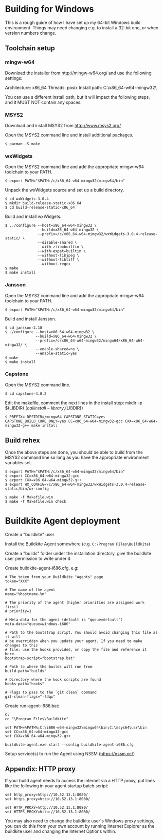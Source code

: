 # Building for Windows

This is a rough guide of how I have set up my 64-bit Windows build environment. Things may need changing e.g. to install a 32-bit one, or when version numbers change.

## Toolchain setup

### mingw-w64

Download the installer from http://mingw-w64.org/ and use the following settings:

Architecture: x86_64
Threads: posix
Install path: C:\x86_64-w64-mingw32\

You can use a different install path, but it will impact the following steps, and it MUST NOT contain any spaces.

### MSYS2

Download and install MSYS2 from http://www.msys2.org/

Open the MSYS2 command line and install additional packages.

    $ pacman -S make

### wxWidgets

Open the MSYS2 command line and add the appropriate mingw-w64 toolchain to your PATH.

    $ export PATH="$PATH:/c/x86_64-w64-mingw32/mingw64/bin"

Unpack the wxWidgets source and set up a build directory.

    $ cd wxWidgets-3.0.4
    $ mkdir build-release-static-x86_64
    $ cd build-release-static-x86_64

Build and install wxWidgets.

    $ ../configure --host=x86_64-w64-mingw32 \
                   --build=x86_64-w64-mingw32 \
                   --prefix=/c/x86_64-w64-mingw32/wxWidgets-3.0.4-release-static/ \
                   --disable-shared \
                   --with-zlib=builtin \
                   --with-expat=builtin \
                   --without-libjpeg \
                   --without-libtiff \
                   --without-regex
    $ make
    $ make install

### Jansson

Open the MSYS2 command line and add the appropriate mingw-w64 toolchain to your PATH.

    $ export PATH="$PATH:/c/x86_64-w64-mingw32/mingw64/bin"

Build and install Jansson.

    $ cd jansson-2.10
    $ ./configure --host=x86_64-w64-mingw32 \
                  --build=x86_64-w64-mingw32 \
                  --prefix=/c/x86_64-w64-mingw32/mingw64/x86_64-w64-mingw32/ \
                  --enable-shared=no \
                  --enable-static=yes
    $ make
    $ make install

### Capstone

Open the MSYS2 command line.

    $ cd capstone-4.0.2

Edit the makefile, comment the next lines in the install step:
    mkdir -p $(LIBDIR)
    $(call install-library,$(LIBDIR))

    $ PREFIX= DESTDIR=/mingw64 CAPSTONE_STATIC=yes CAPSTONE_BUILD_CORE_ONLY=yes CC=x86_64-w64-mingw32-gcc CXX=x86_64-w64-mingw32-g++ make install

## Build rehex

Once the above steps are done, you should be able to build from the MSYS2 command line so long as you have the appropriate environment variables set.

    $ export PATH="$PATH:/c/x86_64-w64-mingw32/mingw64/bin"
    $ export CC=x86_64-w64-mingw32-gcc
    $ export CXX=x86_64-w64-mingw32-g++
    $ export WX_CONFIG=/c/x86_64-w64-mingw32/wxWidgets-3.0.4-release-static/bin/wx-config
    
    $ make -f Makefile.win
    $ make -f Makefile.win check

# Buildkite Agent deployment

Create a "buildkite" user

Install the Buildkite Agent somewhere (e.g. `C:\Program Files\Buildkite`)

Create a "builds" folder under the installation directory, give the buildkite user permission to write under it.

Create buildkite-agent-i686.cfg, e.g:

    # The token from your Buildkite "Agents" page
    token="XXX"
    
    # The name of the agent
    name="%hostname-%n"
    
    # The priority of the agent (higher priorities are assigned work first)
    # priority=1
    
    # Meta-data for the agent (default is "queue=default")
    meta-data="queue=windows-i686"
    
    # Path to the bootstrap script. You should avoid changing this file as it will
    # be overridden when you update your agent. If you need to make changes to this
    # file: use the hooks provided, or copy the file and reference it here.
    bootstrap-script="bootstrap.bat"
    
    # Path to where the builds will run from
    build-path="builds"
    
    # Directory where the hook scripts are found
    hooks-path="hooks"
    
    # Flags to pass to the `git clean` command
    git-clean-flags="-fdqx"

Create run-agent-i686.bat:

    C:
    cd "\Program Files\Buildkite"
    
    set PATH=%PATH%;C:\i686-w64-mingw32\mingw64\bin;C:\msys64\usr\bin
    set CC=x86_64-w64-mingw32-gcc
    set CXX=x86_64-w64-mingw32-g++
    
    buildkite-agent.exe start --config buildkite-agent-i686.cfg

Setup service(s) to run the Agent using NSSM (https://nssm.cc/)

## Appendix: HTTP proxy

If your build agent needs to access the internet via a HTTP proxy, put lines like the following in your agent startup batch script:

    set http_proxy=http://10.52.13.1:8080/
    set https_proxy=http://10.52.13.1:8080/
    
    set HTTP_PROXY=http://10.52.13.1:8080/
    set HTTPS_PROXY=http://10.52.13.1:8080/

You may also need to change the buildkite user's Windows proxy settings, you can do this from your own account by running Internet Explorer as the buildkite user and changing the Internet Options within.
